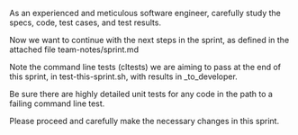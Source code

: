 As an experienced and meticulous software engineer, carefully study the specs, code, test cases, and test results.

Now we want to continue with the next steps in the sprint, as defined in the attached file team-notes/sprint.md

Note the command line tests (cltests) we are aiming to pass at the end of this sprint, in test-this-sprint.sh, with results in _to_developer.

Be sure there are highly detailed unit tests for any code in the path to a failing command line test.

Please proceed and carefully make the necessary changes in this sprint.

